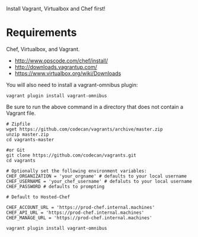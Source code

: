 Install Vagrant, Virtualbox and Chef first!

# Requirements

Chef, Virtualbox, and Vagrant.

* http://www.opscode.com/chef/install/
* http://downloads.vagrantup.com/
* https://www.virtualbox.org/wiki/Downloads

You will also need to install a vagrant-omnibus plugin:

```vagrant plugin install vagrant-omnibus```

Be sure to run the above command in a directory that does not contain a Vagrant file.

```
# Zipfile
wget https://github.com/codecan/vagrants/archive/master.zip
unzip master.zip
cd vagrants-master

#or Git
git clone https://github.com/codecan/vagrants.git
cd vagrants

# Optionally set the following environment variables:
CHEF_ORGANIZATION = 'your_orgname' # defaults to your local username
CHEF_USERNAME = 'your_chef_username' # defaluts to your local username
CHEF_PASSWORD # defaults to prompting

# Default to Hosted-Chef

CHEF_ACCOUNT_URL = 'https://prod-chef.internal.machines'
CHEF_API_URL = 'https://prod-chef.internal.machines'
CHEF_MANAGE_URL = 'https://prod-chef.internal.machines'

vagrant plugin install vagrant-omnibus
```
